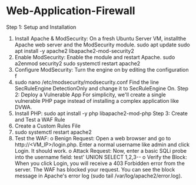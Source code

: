 # Web-Application-Firewall
Step 1: Setup and Installation
1. Install Apache & ModSecurity: On a fresh Ubuntu Server VM, installthe Apache web server and
the ModSecurity module.
sudo apt update
sudo apt install -y apache2 libapache2-mod-security2
2. Enable ModSecurity: Enable the module and restart Apache.
sudo a2enmod security2
sudo systemctl restart apache2
3. Configure ModSecurity: Turn the engine on by editing the configuration f
4. sudo nano /etc/modsecurity/modsecurity.conf
Find the line SecRuleEngine DetectionOnly and change it to SecRuleEngine On.
Step 2: Deploy a Vulnerable App
For simplicity, we'll create a single vulnerable PHP page instead of installing a complex application like
DVWA.
1. Install PHP:
sudo apt install -y php libapache2-mod-php
Step 3: Create and Test a WAF Rule
1. Create a Custom Rules File
2. sudo systemctl restart apache2
2. Test the WAF:
o Benign Request: Open a web browser and go to http://<VM_IP>/login.php. Enter a
normal username like admin and click Login. It should work.
o Attack Request: Now, enter a basic SQLi probe into the username field: test' UNION
SELECT 1,2,3--
o Verify the Block: When you click Login, you will receive a 403 Forbidden error from the
server. The WAF has blocked your request. You can see the block message in Apache's
error log (sudo tail /var/log/apache2/error.log).
